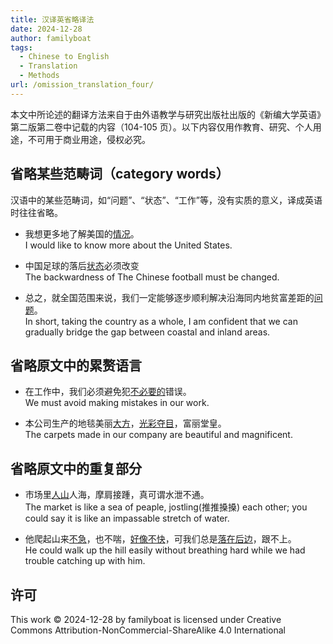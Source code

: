 ```yaml
---
title: 汉译英省略译法
date: 2024-12-28
author: familyboat
tags:
  - Chinese to English
  - Translation
  - Methods
url: /omission_translation_four/
---
```


本文中所论述的翻译方法来自于由外语教学与研究出版社出版的《新编大学英语》第二版第二卷中记载的内容（104-105 页）。以下内容仅用作教育、研究、个人用途，不可用于商业用途，侵权必究。

## 省略某些范畴词（category words）

汉语中的某些范畴词，如“问题”、“状态”、“工作”等，没有实质的意义，译成英语时往往省略。

- 我想更多地了解美国的<u>情况</u>。
  <br />
  I would like to know more about the United States.

- 中国足球的落后<u>状态</u>必须改变
  <br />
  The backwardness of The Chinese football must be changed.

- 总之，就全国范围来说，我们一定能够逐步顺利解决沿海同内地贫富差距的<u>问题</u>。
  <br />
  In short, taking the country as a whole, I am confident that we can gradually bridge the gap between coastal and inland areas.

<!-- more -->

## 省略原文中的累赘语言

- 在工作中，我们必须避免犯<u>不必要的</u>错误。
  <br />
  We must avoid making mistakes in our work.

- 本公司生产的地毯美丽<u>大方</u>，<u>光彩夺目</u>，富丽堂皇。
  <br />
  The carpets made in our company are beautiful and magnificent.

## 省略原文中的重复部分

- 市场里<u>人山</u>人海，摩肩接踵，真可谓水泄不通。
  <br />
  The market is like a sea of peaple, jostling(推推搡搡) each other; you could say it is like an impassable stretch of water.

- 他爬起山来<u>不急</u>，也不喘，<u>好像不快</u>，可我们总是<u>落在后边</u>，跟不上。
  <br />
  He could walk up the hill easily without breathing hard while we had trouble catching up with him.

## 许可

This work © 2024-12-28 by familyboat is licensed under Creative Commons Attribution-NonCommercial-ShareAlike 4.0 International 
